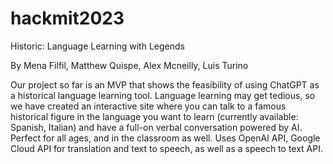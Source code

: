 # hackmit2023

Historic:
Language Learning with Legends

By Mena Filfil, Matthew Quispe, Alex Mcneilly, Luis Turino

Our project so far is an MVP that shows the feasibility of using ChatGPT as a historical language learning tool.
Language learning may get tedious, so we have created an interactive site where you can talk to a famous historical figure in the language you want to learn (currently available: Spanish, Italian) and have a full-on verbal conversation powered by AI. Perfect for all ages, and in the classroom as well. Uses OpenAI API, Google Cloud API for translation and text to speech, as well as a speech to text API.
